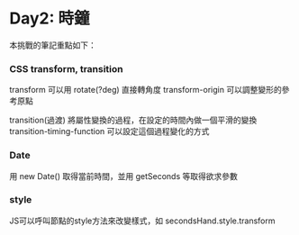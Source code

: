 # Day2: 時鐘

本挑戰的筆記重點如下：

### CSS transform, transition

transform 可以用 rotate(?deg) 直接轉角度
transform-origin 可以調整變形的參考原點

transition(過渡) 將屬性變換的過程，在設定的時間內做一個平滑的變換
transition-timing-function 可以設定這個過程變化的方式

### Date

用 new Date() 取得當前時間，並用 getSeconds 等取得欲求參數

### style

JS可以呼叫節點的style方法來改變樣式，如 secondsHand.style.transform
